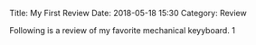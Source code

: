 Title: My First Review
Date: 2018-05-18 15:30
Category: Review

Following is a review of my favorite mechanical keyyboard.
1
